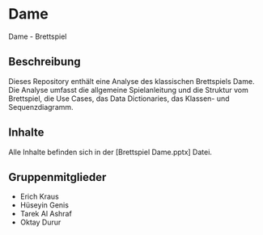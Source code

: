 # Dame
Dame - Brettspiel

## Beschreibung

Dieses Repository enthält eine Analyse des klassischen Brettspiels Dame. Die Analyse umfasst die allgemeine Spielanleitung und die Struktur vom Brettspiel, die Use Cases, das Data Dictionaries, das Klassen- und Sequenzdiagramm.

## Inhalte

Alle Inhalte befinden sich in der [Brettspiel Dame.pptx] Datei.

## Gruppenmitglieder

- Erich Kraus
- Hüseyin Genis
- Tarek Al Ashraf
- Oktay Durur

